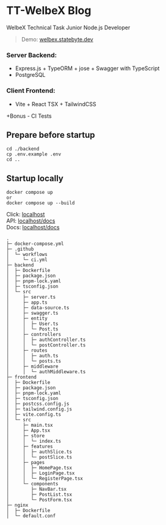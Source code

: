 # TT-WelbeX Blog
WelbeX Technical Task Junior Node.js Developer 

> Demo: [welbex.statebyte.dev](https://welbex.statebyte.dev)

### Server Backend:
- Express.js + TypeORM + jose + Swagger with TypeScript
- PostgreSQL

### Client Frontend:
- Vite + React TSX + TailwindCSS

+Bonus - CI Tests

## Prepare before startup
```
cd ./backend
cp .env.example .env
cd ..
```

## Startup locally
```
docker compose up
or
docker compose up --build
```

Click: [localhost](http://localhost)  
API: [localhost/docs](http://localhost/api)  
Docs: [localhost/docs](http://localhost/docs)

```
.
├─ docker-compose.yml
├─ .github
│  └─ workflows
│     └─ ci.yml
├─ backend
│  ├─ Dockerfile
│  ├─ package.json
│  ├─ pnpm-lock.yaml
│  ├─ tsconfig.json
│  └─ src
│     ├─ server.ts
│     ├─ app.ts
│     ├─ data-source.ts
│     ├─ swagger.ts
│     ├─ entity
│     │  ├─ User.ts
│     │  └─ Post.ts
│     ├─ controllers
│     │  ├─ authController.ts
│     │  └─ postController.ts
│     ├─ routes
│     │  ├─ auth.ts
│     │  └─ posts.ts
│     ├─ middleware
│     │  └─ authMiddleware.ts
├─ frontend
│  ├─ Dockerfile
│  ├─ package.json
│  ├─ pnpm-lock.yaml
│  ├─ tsconfig.json
│  ├─ postcss.config.js
│  ├─ tailwind.config.js
│  ├─ vite.config.ts
│  └─ src
│     ├─ main.tsx
│     ├─ App.tsx
│     ├─ store
│     │  └─ index.ts
│     ├─ features
│     │  ├─ authSlice.ts
│     │  └─ postSlice.ts
│     ├─ pages
│     │  ├─ HomePage.tsx
│     │  ├─ LoginPage.tsx
│     │  └─ RegisterPage.tsx
│     └─ components
│        ├─ NavBar.tsx
│        ├─ PostList.tsx
│        └─ PostForm.tsx
├─ nginx
│  ├─ Dockerfile
│  └─ default.conf
```